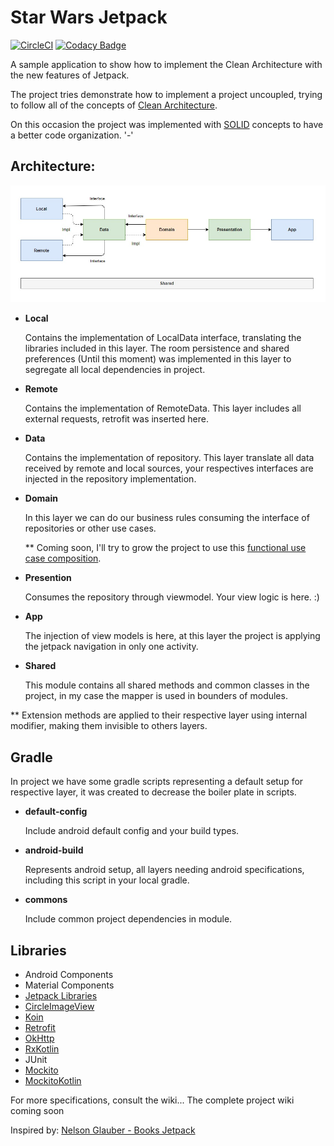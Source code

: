 # Star Wars Jetpack

[![CircleCI](https://circleci.com/gh/GabrielBrasileiro/star-wars-jetpack.svg?style=svg)](https://app.circleci.com/pipelines/github/GabrielBrasileiro/star-wars-jetpack?branch=master) [![Codacy Badge](https://api.codacy.com/project/badge/Grade/577ad857d0ae46b68286a85cc4a50ad0)](https://app.codacy.com/manual/gabriel.brasileiro/star-wars-jetpack?utm_source=github.com&utm_medium=referral&utm_content=GabrielBrasileiro/star-wars-jetpack&utm_campaign=Badge_Grade_Dashboard)

A sample application to show how to implement the Clean Architecture with the new features of Jetpack.

The project tries demonstrate how to implement a project uncoupled, trying to follow all of the concepts of [Clean Architecture](https://blog.cleancoder.com/uncle-bob/2012/08/13/the-clean-architecture.html).

On this occasion the project was implemented with [SOLID](https://en.wikipedia.org/wiki/SOLID) concepts to have a better code organization. '-'

## Architecture:
<img src="./docs/images/arch.png">

* __Local__
  
  Contains the implementation of LocalData interface, translating the libraries included in this layer. The room persistence and shared preferences (Until this moment) was implemented in this layer to segregate all local dependencies in project. 

* __Remote__
  
  Contains the implementation of RemoteData. This layer includes all external requests, retrofit was inserted here. 
  
* __Data__

  Contains the implementation of repository. This layer translate all data received by remote and local sources, your respectives interfaces are injected in the repository implementation.

* __Domain__

  In this layer we can do our business rules consuming the interface of repositories or other use cases. 
  
  ** Coming soon, I'll try to grow the project to use this [functional use case composition](https://medium.com/@june.pravin/clean-architecture-functional-style-use-case-composition-with-rxjava-kotlin-898726c97dfe).

* __Presention__

  Consumes the repository through viewmodel. Your view logic is here. :)
  
* __App__

  The injection of view models is here, at this layer the project is applying the jetpack navigation in only one activity.

* __Shared__

  This module contains all shared methods and common classes in the project, in my case the mapper is used in bounders of modules.


** Extension methods are applied to their respective layer using internal modifier, making them invisible to others layers.

## Gradle
In project we have some gradle scripts representing a default setup for respective layer, it was created to decrease the boiler plate in scripts.

* __default-config__

  Include android default config and your build types.

* __android-build__

  Represents android setup, all layers needing android specifications, including this script in your local gradle.

* __commons__

  Include common project dependencies in module.
  
## Libraries
* Android Components
* Material Components
* [Jetpack Libraries](https://developer.android.com/jetpack/)
* [CircleImageView](https://github.com/hdodenhof/CircleImageView)
* [Koin](https://github.com/InsertKoinIO/koin)
* [Retrofit](https://square.github.io/retrofit/)
* [OkHttp](https://square.github.io/okhttp/)
* [RxKotlin](https://github.com/ReactiveX/RxKotlin)
* JUnit
* [Mockito](http://site.mockito.org/)
* [MockitoKotlin](https://github.com/nhaarman/mockito-kotlin)


For more specifications, consult the wiki... The complete project wiki coming soon

Inspired by: [Nelson Glauber - Books Jetpack](https://github.com/nglauber/books_jetpack)
